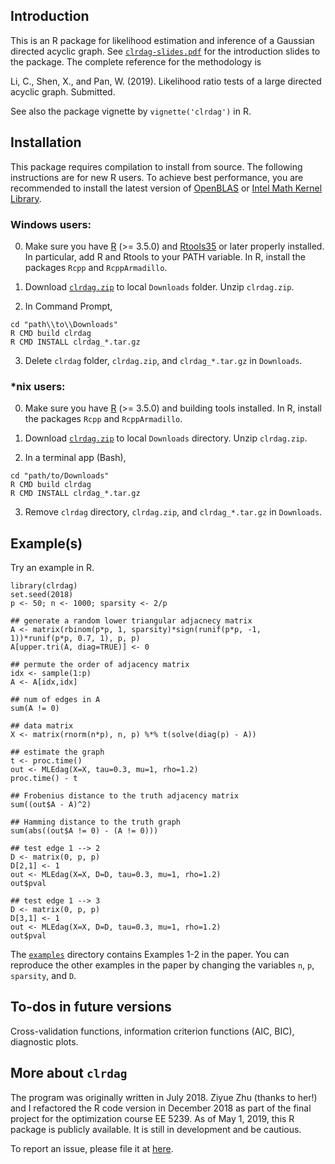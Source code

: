 ## Introduction

This is an R package for likelihood estimation and inference of a Gaussian directed acyclic graph. 
See [```clrdag-slides.pdf```](https://github.com/chunlinli/clrdag/blob/master/clrdag-slides.pdf) for the introduction slides to the package. 
The complete reference for the methodology is 

Li, C., Shen, X., and Pan, W. (2019). Likelihood ratio tests of a large directed acyclic graph. Submitted. 

See also the package vignette by ```vignette('clrdag')``` in R.

## Installation 

This package requires compilation to install from source. The following instructions are for new R users. To achieve best performance, you are recommended to install the latest version of [OpenBLAS](https://github.com/xianyi/OpenBLAS) or [Intel Math Kernel Library](https://software.intel.com/mkl). 

### Windows users: 

0. Make sure you have [R](https://www.r-project.org/) (>= 3.5.0) and [Rtools35](https://cran.r-project.org/bin/windows/Rtools/) or later properly installed. In particular, add R and Rtools to your PATH variable. In R, install the packages ```Rcpp``` and ```RcppArmadillo```.

1. Download [```clrdag.zip```](https://github.com/chunlinli/clrdag/blob/master/pkg/clrdag.zip) to local ```Downloads``` folder. Unzip ```clrdag.zip```.

2. In Command Prompt, 
```
cd "path\\to\\Downloads"
R CMD build clrdag
R CMD INSTALL clrdag_*.tar.gz
```
3. Delete ```clrdag``` folder, ```clrdag.zip```, and ```clrdag_*.tar.gz``` in ```Downloads```.

### \*nix users:

0. Make sure you have [R](https://www.r-project.org/) (>= 3.5.0) and building tools installed. 
In R, install the packages ```Rcpp``` and ```RcppArmadillo```.

1. Download [```clrdag.zip```](https://github.com/chunlinli/clrdag/blob/master/pkg/clrdag.zip) to local ```Downloads``` directory. Unzip ```clrdag.zip```.

2. In a terminal app (Bash), 
```
cd "path/to/Downloads"
R CMD build clrdag
R CMD INSTALL clrdag_*.tar.gz
```
3. Remove ```clrdag``` directory, ```clrdag.zip```, and ```clrdag_*.tar.gz``` in ```Downloads```.

## Example(s)

Try an example in R.

```
library(clrdag)
set.seed(2018)
p <- 50; n <- 1000; sparsity <- 2/p

## generate a random lower triangular adjacnecy matrix
A <- matrix(rbinom(p*p, 1, sparsity)*sign(runif(p*p, -1, 1))*runif(p*p, 0.7, 1), p, p)
A[upper.tri(A, diag=TRUE)] <- 0

## permute the order of adjacency matrix
idx <- sample(1:p)
A <- A[idx,idx]

## num of edges in A
sum(A != 0)

## data matrix
X <- matrix(rnorm(n*p), n, p) %*% t(solve(diag(p) - A))

## estimate the graph
t <- proc.time()
out <- MLEdag(X=X, tau=0.3, mu=1, rho=1.2)
proc.time() - t

## Frobenius distance to the truth adjacency matrix
sum((out$A - A)^2)

## Hamming distance to the truth graph
sum(abs((out$A != 0) - (A != 0)))

## test edge 1 --> 2
D <- matrix(0, p, p)
D[2,1] <- 1
out <- MLEdag(X=X, D=D, tau=0.3, mu=1, rho=1.2)
out$pval

## test edge 1 --> 3
D <- matrix(0, p, p)
D[3,1] <- 1
out <- MLEdag(X=X, D=D, tau=0.3, mu=1, rho=1.2)
out$pval
```

The [```examples```](https://github.com/chunlinli/clrdag/tree/master/examples) directory contains Examples 1-2 in the paper. 
You can reproduce the other examples in the paper by changing the variables ```n```, ```p```, ```sparsity```, and ```D```. 

## To-dos in future versions

Cross-validation functions, information criterion functions (AIC, BIC), diagnostic plots. 

## More about ```clrdag``` 

The program was originally written in July 2018. 
Ziyue Zhu (thanks to her!) and I refactored the R code version in December 2018 as part of the final project for the optimization course EE 5239. 
As of May 1, 2019, this R package is publicly available. 
It is still in development and be cautious.

To report an issue, please file it at [here](https://github.com/chunlinli/clrdag/issues).

